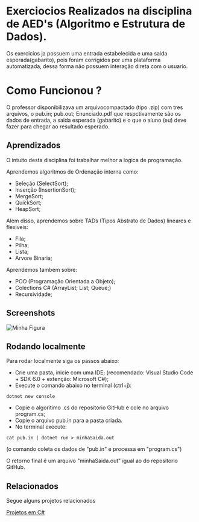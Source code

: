 
# Exerciocios Realizados na disciplina de AED's (Algoritmo e Estrutura de Dados).

Os exercicios ja possuem uma entrada estabelecida e uma saida esperada(gabarito), pois foram corrigidos por uma plataforma automatizada, dessa forma não possuem interação direta com o usuario.



# Como Funcionou ?

O professor disponibilizava um arquivocompactado (tipo .zip) com tres arquivos, o pub.in; pub.out; Enunciado.pdf que respctivamente são os dados de entrada, a saida esperada (gabarito) e o que o aluno (eu) deve fazer para chegar ao resultado esperado.


## Aprendizados

O intuito desta disciplina foi trabalhar melhor a logica de programação. 

Aprendemos algoritmos de Ordenação interna como:
- Seleção (SelectSort);
- Inserção (InsertionSort);
- MergeSort;
- QuickSort;
- HeapSort;

Alem disso, aprendemos sobre TADs (Tipos Abstrato de Dados) lineares e flexiveis:

- Fila;
- Pilha;
- Lista;
- Arvore Binaria;

Aprendemos tambem sobre:

- POO (Programação Orientada a Objeto);
- Colections C# (ArrayList; List; Queue;)
- Recursividade;
## Screenshots
<p aling:center>
 <img src="https://github.com/Davi-OS/CSharp/assets/112199758/bb5926ce-4d4a-41d3-bb74-db8c65cf59e3" alt="Minha Figura"></p>

## Rodando localmente

Para rodar localmente siga os passos abaixo:
- Crie uma pasta, inicie com uma IDE;
(recomendado: Visual Studio Code + SDK 6.0 + extenção: Microsoft C#);
- Execute o comando abaixo no terminal (ctrl+j): 
```
dotnet new console
```
- Copie o algoritimo .cs do repositorio GitHub e cole no arquivo program.cs;
- Copie o arquivo pub.in para a pasta criada.
- No terminal execute:
```
cat pub.in | dotnet run > minhaSaida.out
```
(o comando coleta os dados de "pub.in" e processa em "program.cs")

O retorno final é um arquivo "minhaSaida.out" igual ao do repositorio GitHub.


## Relacionados

Segue alguns projetos relacionados

[Projetos em C#](https://github.com/Davi-OS/CSharp/tree/main)

